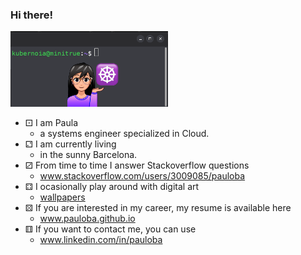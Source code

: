 ### Hi there!

<img src="https://github.com/pauloba/pauloba/blob/main/octogata.png" alt="kubernoia" style="width:50%;">

- ⚀ I am Paula
  - a systems engineer specialized in Cloud.
- ⚁ I am currently living 
  - in the sunny Barcelona.
- ⚂ From time to time I answer Stackoverflow questions
  - <a href="https://stackoverflow.com/users/3009085/pauloba">www.stackoverflow.com/users/3009085/pauloba</a>
- ⚃ I ocasionally play around with digital art
  - <a href="https://pauloba.github.io/art.html">wallpapers</a>
- ⚄ If you are interested in my career, my resume is available here
  - <a href="https://pauloba.github.io">www.pauloba.github.io</a>
- ⚅ If you want to contact me, you can use
  - <a href="https://www.linkedin.com/in/pauloba">www.linkedin.com/in/pauloba</a>
